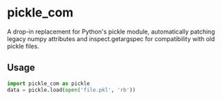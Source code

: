 # pickle_com

A drop-in replacement for Python's pickle module, automatically patching legacy numpy attributes and inspect.getargspec for compatibility with old pickle files.

## Usage

```python
import pickle_com as pickle
data = pickle.load(open('file.pkl', 'rb'))
